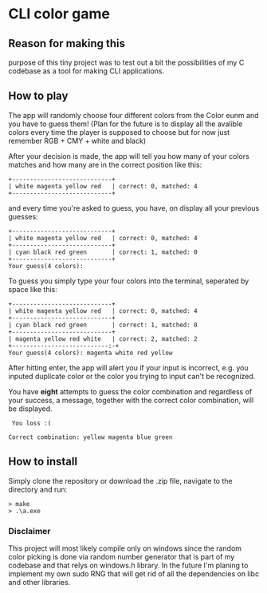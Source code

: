 # CLI color game

## Reason for making this
purpose of this tiny project was to test out a bit the possibilities of my C codebase as a tool for making CLI applications.

## How to play

The app will randomly choose four different colors from the Color eunm and you have to guess them! (Plan for the future is to display all the avalible colors every time the player is supposed to choose but for now just remember RGB + CMY + white and black)

After your decision is made, the app will tell you how many of your colors matches and how many are in the correct position like this:

```
+----------------------------+
| white magenta yellow red   | correct: 0, matched: 4
+----------------------------+
```
and every time you're asked to guess, you have, on display all your previous guesses: 
```
+----------------------------+
| white magenta yellow red   | correct: 0, matched: 4 
+----------------------------+
| cyan black red green       | correct: 1, matched: 0 
+----------------------------+
Your guess(4 colors): 
```

To guess you simply type your four colors into the terminal, seperated by space like this:
```
+----------------------------+
| white magenta yellow red   | correct: 0, matched: 4
+----------------------------+
| cyan black red green       | correct: 1, matched: 0
+----------------------------+
| magenta yellow red white   | correct: 2, matched: 2
+---------------------------:-+
Your guess(4 colors): magenta white red yellow
```

After hitting enter, the app will alert you if your input is incorrect, e.g. you inputed duplicate color or the color you trying to input can't be recognized.

You have **eight** attempts to guess the color combination and regardless of your success, a message, together with the correct color combination, will be displayed.

```
 You loss :(

Correct combination: yellow magenta blue green
```

## How to install
Simply clone the repository or download the .zip file, navigate to the directory and run:
```
> make
> .\a.exe
```
### Disclaimer
This project will most likely compile only on windows since the random color picking is done via random number generator that is part of my codebase and that relys on windows.h library. In the future I'm planing to implement my own sudo RNG that will get rid of all the dependencies on libc and other libraries.
